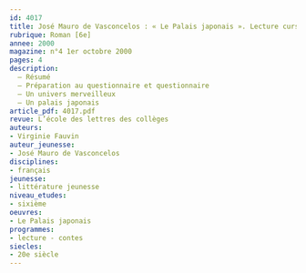 ```yaml
---
id: 4017
title: José Mauro de Vasconcelos : « Le Palais japonais ». Lecture cursive
rubrique: Roman [6e]
annee: 2000
magazine: n°4 1er octobre 2000
pages: 4
description: 
  – Résumé
  – Préparation au questionnaire et questionnaire
  – Un univers merveilleux
  – Un palais japonais
article_pdf: 4017.pdf
revue: L’école des lettres des collèges
auteurs:
- Virginie Fauvin
auteur_jeunesse:
- José Mauro de Vasconcelos
disciplines:
- français
jeunesse:
- littérature jeunesse
niveau_etudes:
- sixième
oeuvres:
- Le Palais japonais
programmes:
- lecture - contes
siecles:
- 20e siècle
---
```


